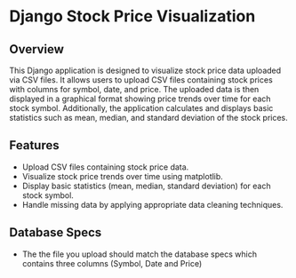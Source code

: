 # Django Stock Price Visualization

## Overview

This Django application is designed to visualize stock price data uploaded via CSV files. It allows users to upload CSV files containing stock prices with columns for symbol, date, and price. The uploaded data is then displayed in a graphical format showing price trends over time for each stock symbol. Additionally, the application calculates and displays basic statistics such as mean, median, and standard deviation of the stock prices.

## Features

- Upload CSV files containing stock price data.
- Visualize stock price trends over time using matplotlib.
- Display basic statistics (mean, median, standard deviation) for each stock symbol.
- Handle missing data by applying appropriate data cleaning techniques.

## Database Specs
- The the file you upload should match the database specs which contains three columns (Symbol, Date and Price)

